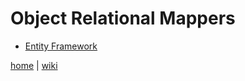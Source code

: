 # Object Relational Mappers

*  [Entity Framework](./orm/ef.md)

[home](https://github.com/illegitimis/Tutorial) 
| 
[wiki](https://github.com/illegitimis/Tutorial/wiki) 